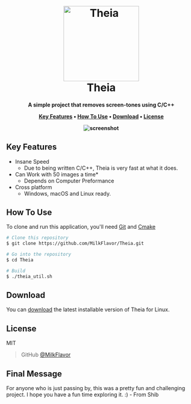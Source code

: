 
<h1 align="center">
  <br>
  <a href="https://github.com/MilkFlavor/Theia"><img src="https://raw.githubusercontent.com/MilkFlavor/Theia/main/assets/logo.png" alt="Theia" width="200"></a>
  <br>
  Theia
  <br>
</h1>

<h4 align="center">A simple project that removes screen-tones using C/C++

<p align="center">
  <a href="#key-features">Key Features</a> •
  <a href="#how-to-use">How To Use</a> •
  <a href="#download">Download</a> •
  <a href="#license">License</a>
</p>

![screenshot](https://raw.githubusercontent.com/MilkFlavor/Theia/main/assets/example.png)

## Key Features

* Insane Speed
  - Due to being written C/C++, Theia is very fast at what it does.
* Can Work with 50 images a time*
  - Depends on Computer Preformance
* Cross platform
  - Windows, macOS and Linux ready.

## How To Use

To clone and run this application, you'll need [Git](https://git-scm.com) and [Cmake](https://cmake.org/) 

```bash
# Clone this repository
$ git clone https://github.com/MilkFlavor/Theia.git

# Go into the repository
$ cd Theia

# Build
$ ./theia_util.sh
```

## Download

You can [download](https://github.com/MilkFlavor/Theia/releases/download/0.5/theia_linux) the latest installable version of Theia for Linux.

## License

MIT

> GitHub [@MilkFlavor](https://github.com/MilkFlavor)

## Final Message

For anyone who is just passing by, this was a pretty fun and challenging project. I hope you have a fun time exploring it. :) - From Shib
